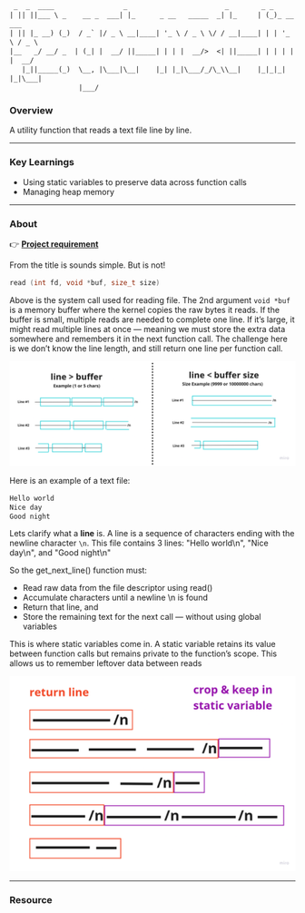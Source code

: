 ```text
 _  _  ____                 _                        _        _ _            
| || ||___ \ _    __ _  ___| |_      _ __   _____  _| |_     | (_)_ __   ___ 
| || |_ __) (_)  / _` |/ _ \ __|____| '_ \ / _ \ \/ / __|____| | | '_ \ / _ \
|__   _/ __/ _  | (_| |  __/ ||_____| | | |  __/>  <| ||_____| | | | | |  __/
   |_||_____(_)  \__, |\___|\__|    |_| |_|\___/_/\_\\__|    |_|_|_| |_|\___|
                 |___/                                                                              
```

### **Overview**

A utility function that reads a text file line by line.

---

### **Key Learnings**
- Using static variables to preserve data across function calls
- Managing heap memory

---

### **About**

👉 [**Project requirement**](https://github.com/Mecha-Coder/42-get-next-line/blob/main/demo/en.subject.pdf)

From the title is sounds simple. But is not!

```C++
read (int fd, void *buf, size_t size)
```

Above is the system call used for reading file. The 2nd argument `void *buf` is a memory buffer where the kernel copies the raw bytes it reads. If the buffer is small, multiple reads are needed to complete one line. If it’s large, it might read multiple lines at once — meaning we must store the extra data somewhere and remembers it in the next function call. The challenge here is we don’t know the line length, and still return one line per function call.

![figure1](https://github.com/Mecha-Coder/42-get-next-line/blob/main/demo/figure1.png)

Here is an example of a text file:

```text
Hello world
Nice day
Good night
```

Lets clarify what a **line** is. A line is a sequence of characters ending with the newline character `\n`. This file contains 3 lines: "Hello world\n", "Nice day\n", and "Good night\n"


So the get_next_line() function must:
- Read raw data from the file descriptor using read()
- Accumulate characters until a newline \n is found
- Return that line, and
- Store the remaining text for the next call — without using global variables

This is where static variables come in. A static variable retains its value between function calls but remains private to the function’s scope. This allows us to remember leftover data between reads

![figure2](https://github.com/Mecha-Coder/42-get-next-line/blob/main/demo/figure2.png)

---

### **Resource**
